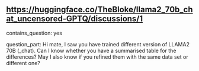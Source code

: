 ## https://huggingface.co/TheBloke/llama2_70b_chat_uncensored-GPTQ/discussions/1

contains_question: yes

question_part: Hi mate, I saw you have trained different version of LLAMA2 70B (_chat). Can I know whether you have a summarised table for the differences? May I also know if you refined them with the same data set or different one?